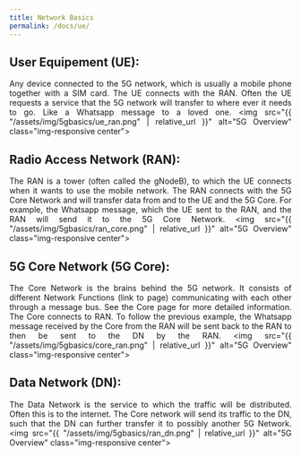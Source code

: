 ```yaml
---
title: Network Basics
permalink: /docs/ue/
---
```

<style>body {text-align: justify}</style>

## User Equipement (UE):
Any device connected to the 5G network, which is usually a mobile phone together with a SIM card. The UE connects with the RAN. Often the UE requests a service that the 5G network will transfer to where ever it needs to go. Like a Whatsapp message to a loved one.
<img src="{{ "/assets/img/5gbasics/ue_ran.png" | relative_url }}" alt="5G Overview" class="img-responsive center">
## Radio Access Network (RAN): 
The RAN is a tower (often called the gNodeB), to which the UE connects when it wants to use the mobile network. The RAN connects with the 5G Core Network and will transfer data from and to the UE and the 5G Core. For example, the Whatsapp message, which the UE sent to the RAN, and the RAN will send it to the 5G Core Network.
<img src="{{ "/assets/img/5gbasics/ran_core.png" | relative_url }}" alt="5G Overview" class="img-responsive center">
## 5G Core Network (5G Core): 
The Core Network is the brains behind the 5G network. It consists of different Network Functions (link to page) communicating with each other through a message bus. See the Core page for more detailed information. The Core connects to RAN. To follow the previous example, the Whatsapp message received by the Core from the RAN will be sent back to the RAN to then be sent to the DN by the RAN.
<img src="{{ "/assets/img/5gbasics/core_ran.png" | relative_url }}" alt="5G Overview" class="img-responsive center">
## Data Network (DN): 
The Data Network is the service to which the traffic will be distributed. Often this is to the internet. The Core network will send its traffic to the DN, such that the DN can further transfer it to possibly another 5G Network.
<img src="{{ "/assets/img/5gbasics/ran_dn.png" | relative_url }}" alt="5G Overview" class="img-responsive center">

